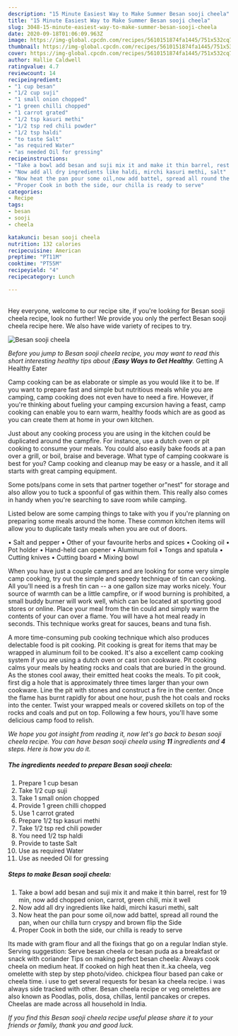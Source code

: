 ```yaml
---
description: "15 Minute Easiest Way to Make Summer Besan sooji cheela"
title: "15 Minute Easiest Way to Make Summer Besan sooji cheela"
slug: 3048-15-minute-easiest-way-to-make-summer-besan-sooji-cheela
date: 2020-09-18T01:06:09.963Z
image: https://img-global.cpcdn.com/recipes/5610151874fa1445/751x532cq70/besan-sooji-cheela-recipe-main-photo.jpg
thumbnail: https://img-global.cpcdn.com/recipes/5610151874fa1445/751x532cq70/besan-sooji-cheela-recipe-main-photo.jpg
cover: https://img-global.cpcdn.com/recipes/5610151874fa1445/751x532cq70/besan-sooji-cheela-recipe-main-photo.jpg
author: Hallie Caldwell
ratingvalue: 4.7
reviewcount: 14
recipeingredient:
- "1 cup besan"
- "1/2 cup suji"
- "1 small onion chopped"
- "1 green chilli chopped"
- "1 carrot grated"
- "1/2 tsp kasuri methi"
- "1/2 tsp red chili powder"
- "1/2 tsp haldi"
- "to taste Salt"
- "as required Water"
- "as needed Oil for gressing"
recipeinstructions:
- "Take a bowl add besan and suji mix it and make it thin barrel, rest for 19 min, now add chopped onion, carrot, green chili, mix it well"
- "Now add all dry ingredients like haldi, mirchi kasuri methi, salt"
- "Now heat the pan pour some oil,now add battel, spread all round the pan, when our chilla turn cryspy and brown flip the Side"
- "Proper Cook in both the side, our chilla is ready to serve"
categories:
- Recipe
tags:
- besan
- sooji
- cheela

katakunci: besan sooji cheela 
nutrition: 132 calories
recipecuisine: American
preptime: "PT11M"
cooktime: "PT55M"
recipeyield: "4"
recipecategory: Lunch

---
```

<br>
Hey everyone, welcome to our recipe site, if you're looking for Besan sooji cheela recipe, look no further! We provide you only the perfect Besan sooji cheela recipe here. We also have wide variety of recipes to try.
<br>


![Besan sooji cheela](https://img-global.cpcdn.com/recipes/5610151874fa1445/751x532cq70/besan-sooji-cheela-recipe-main-photo.jpg)

<i>Before you jump to Besan sooji cheela recipe, you may want to read this short interesting healthy tips about {<strong>Easy Ways to Get Healthy</strong>.</i>
Getting A Healthy Eater

    
Camp cooking can be as elaborate or simple as you would like it to be. If you want to prepare fast and simple but nutritious meals while you are camping, camp cooking does not even have to need a fire. However, if you're thinking about fueling your camping excursion having a feast, camp cooking can enable you to earn warm, healthy foods which are as good as you can create them at home in your own kitchen.

 Just about any cooking process you are using in the kitchen could be duplicated around the campfire. For instance, use a dutch oven or pit cooking to consume your meals. You could also easily bake foods at a pan over a grill, or boil, braise and beverage. What type of camping cookware is best for you? Camp cooking and cleanup may be easy or a hassle, and it all starts with great camping equipment.

Some pots/pans come in sets that partner together or"nest" for storage and also allow you to tuck a spoonful of gas within them. This really also comes in handy when you're searching to save room while camping.

Listed below are some camping things to take with you if you're planning on preparing some meals around the home. These common kitchen items will allow you to duplicate tasty meals when you are out of doors.

• Salt and pepper
• Other of your favourite herbs and spices
• Cooking oil
• Pot holder
• Hand-held can opener
• Aluminum foil
• Tongs and spatula
• Cutting knives
• Cutting board
• Mixing bowl


When you have just a couple campers and are looking for some very simple camp cooking, try out the simple and speedy technique of tin can cooking. All you'll need is a fresh tin can -- a one gallon size may works nicely. Your source of warmth can be a little campfire, or if wood burning is prohibited, a small buddy burner will work well, which can be located at sporting good stores or online. Place your meal from the tin could and simply warm the contents of your can over a flame. You will have a hot meal ready in seconds.  This technique works great for sauces, beans and tuna fish.

A more time-consuming pub cooking technique which also produces delectable food is pit cooking. Pit cooking is great for items that may be wrapped in aluminum foil to be cooked.  It's also a excellent camp cooking system if you are using a dutch oven or cast iron cookware. Pit cooking calms your meals by heating rocks and coals that are buried in the ground. As the stones cool away, their emitted heat cooks the meals. To pit cook, first dig a hole that is approximately three times larger than your own cookware. Line the pit with stones and construct a fire in the center. Once the flame has burnt rapidly for about one hour, push the hot coals and rocks into the center. Twist your wrapped meals or covered skillets on top of the rocks and coals and put on top. Following a few hours, you'll have some delicious camp food to relish.


<i>We hope you got insight from reading it, now let's go back to besan sooji cheela recipe. You can have besan sooji cheela using <strong>11</strong> ingredients and <strong>4</strong> steps. Here is how you do it.
</i>

##### The ingredients needed to prepare Besan sooji cheela:

1. Prepare 1 cup besan
1. Take 1/2 cup suji
1. Take 1 small onion chopped
1. Provide 1 green chilli chopped
1. Use 1 carrot grated
1. Prepare 1/2 tsp kasuri methi
1. Take 1/2 tsp red chili powder
1. You need 1/2 tsp haldi
1. Provide to taste Salt
1. Use as required Water
1. Use as needed Oil for gressing


##### Steps to make Besan sooji cheela:

1. Take a bowl add besan and suji mix it and make it thin barrel, rest for 19 min, now add chopped onion, carrot, green chili, mix it well
1. Now add all dry ingredients like haldi, mirchi kasuri methi, salt
1. Now heat the pan pour some oil,now add battel, spread all round the pan, when our chilla turn cryspy and brown flip the Side
1. Proper Cook in both the side, our chilla is ready to serve


Its made with gram flour and all the fixings that go on a regular Indian style. Serving suggestion: Serve besan cheela or besan puda as a breakfast or snack with coriander Tips on making perfect besan cheela: Always cook cheela on medium heat. If cooked on high heat then it..ka cheela, veg omelette with step by step photo/video. chickpea flour based pan cake or cheela time. i use to get several requests for besan ka cheela recipe. i was always side tracked with other. Besan cheela recipe or veg omelettes are also known as Poodlas, polis, dosa, chillas, lentil pancakes or crepes. Cheelas are made across all household in India. 

<i>If you find this Besan sooji cheela recipe useful please share it to your friends or family, thank you and good luck.</i>
